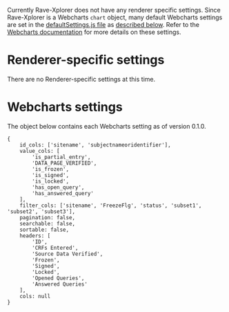 Currently Rave-Xplorer does not have any renderer specific settings. Since Rave-Xplorer is a Webcharts `chart` object, many default Webcharts settings are set in the [defaultSettings.js file](https://github.com/RhoInc/rave-Xplorer/blob/master/src/defaultSettings.js) as [described below](#webcharts-settings). Refer to the [Webcharts documentation](https://github.com/RhoInc/Webcharts/wiki/Chart-Configuration) for more details on these settings. 

# Renderer-specific settings
There are no Renderer-specific settings at this time.

# Webcharts settings
The object below contains each Webcharts setting as of version 0.1.0.

```
{    id_cols: ['sitename', 'subjectnameoridentifier'],    value_cols: [        'is_partial_entry',        'DATA_PAGE_VERIFIED',        'is_frozen',        'is_signed',        'is_locked',        'has_open_query',        'has_answered_query'    ],    filter_cols: ['sitename', 'FreezeFlg', 'status', 'subset1', 'subset2', 'subset3'],    pagination: false,    searchable: false,    sortable: false,    headers: [        'ID',        'CRFs Entered',        'Source Data Verified',        'Frozen',        'Signed',        'Locked',        'Opened Queries',        'Answered Queries'    ],    cols: null}
```
